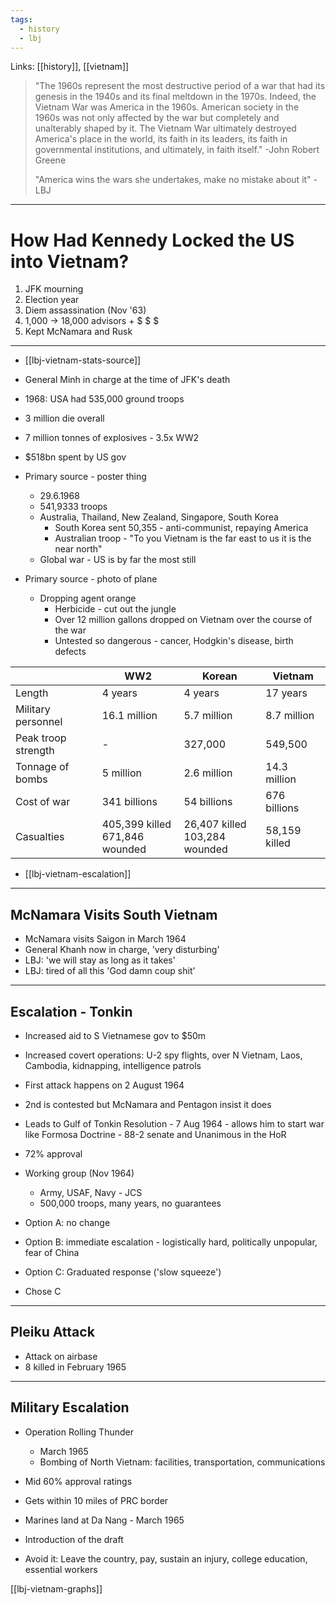 ```yaml
---
tags:
  - history
  - lbj
---
```


Links: [[history]], [[vietnam]]

> "The 1960s represent the most destructive period of a war that had its genesis in the 1940s and its final meltdown in the 1970s. Indeed, the Vietnam War was America in the 1960s. American society in the 1960s was not only affected by the war but completely and unalterably shaped by it. The Vietnam War ultimately destroyed America's place in the world, its faith in its leaders, its faith in governmental institutions, and ultimately, in faith itself." -John Robert Greene
>
> "America wins the wars she undertakes, make no mistake about it" -LBJ

---

# How Had Kennedy Locked the US into Vietnam?

1. JFK mourning
2. Election year
3. Diem assassination (Nov '63)
4. 1,000 -> 18,000 advisors + $ $ $
5. Kept McNamara and Rusk

---

- [[lbj-vietnam-stats-source]]

- General Minh in charge at the time of JFK's death
- 1968: USA had 535,000 ground troops
- 3 million die overall
- 7 million tonnes of explosives - 3.5x WW2
- $518bn spent by US gov

- Primary source - poster thing
	- 29.6.1968
	- 541,9333 troops
	- Australia, Thailand, New Zealand, Singapore, South Korea
		- South Korea sent 50,355 - anti-communist, repaying America
		- Australian troop - "To you Vietnam is the far east to us it is the near north"
	- Global war - US is by far the most still
- Primary source - photo of plane
	- Dropping agent orange
		- Herbicide - cut out the jungle
		- Over 12 million gallons dropped on Vietnam over the course of the war
		- Untested so dangerous - cancer, Hodgkin's disease, birth defects

|                     | WW2                               | Korean                           | Vietnam           |
| ------------------- | --------------------------------- | -------------------------------- | ----------------- |
| Length              | 4 years                           | 4 years                          | 17 years          |
| Military personnel  | 16.1 million                      | 5.7 million                      | 8.7 million       |
| Peak troop strength | -                                 | 327,000                          | 549,500           |
| Tonnage of bombs    | 5 million                         | 2.6 million                      | 14.3 million      |
| Cost of war         | 341 billions                      | 54 billions                      | 676 billions      |
| Casualties          | 405,399 killed<br>671,846 wounded | 26,407 killed<br>103,284 wounded | 58,159 killed<br> |

- [[lbj-vietnam-escalation]]

---

## McNamara Visits South Vietnam

- McNamara visits Saigon in March 1964
- General Khanh now in charge, 'very disturbing'
- LBJ: 'we will stay as long as it takes'
- LBJ: tired of all this 'God damn coup shit'

---

## Escalation - Tonkin

- Increased aid to S Vietnamese gov to $50m
- Increased covert operations: U-2 spy flights, over N Vietnam, Laos, Cambodia, kidnapping, intelligence patrols

- First attack happens on 2 August 1964
- 2nd is contested but McNamara and Pentagon insist it does
- Leads to Gulf of Tonkin Resolution - 7 Aug 1964 - allows him to start war like Formosa Doctrine - 88-2 senate and Unanimous in the HoR
- 72% approval

- Working group (Nov 1964)
	- Army, USAF, Navy - JCS
	- 500,000 troops, many years, no guarantees
- Option A: no change
- Option B: immediate escalation - logistically hard, politically unpopular, fear of China
- Option C: Graduated response ('slow squeeze')
- Chose C

---

## Pleiku Attack

- Attack on airbase
- 8 killed in February 1965

---

## Military Escalation

- Operation Rolling Thunder
	- March 1965
	- Bombing of North Vietnam: facilities, transportation, communications
- Mid 60% approval ratings
- Gets within 10 miles of PRC border

- Marines land at Da Nang - March 1965
- Introduction of the draft
- Avoid it: Leave the country, pay, sustain an injury, college education, essential workers

[[lbj-vietnam-graphs]]
